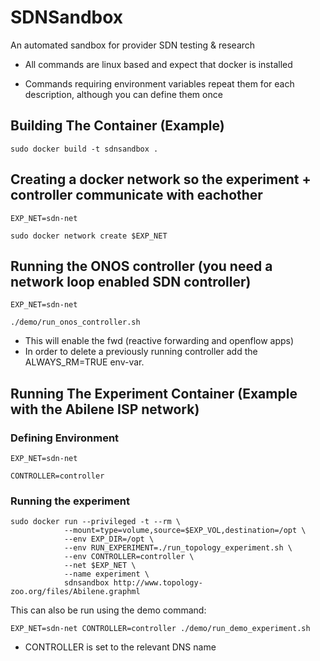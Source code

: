 # SDNSandbox
An automated sandbox for provider SDN testing &amp; research

* All commands are linux based and expect that docker is installed

* Commands requiring environment variables repeat them for each description, although you can define them once

## Building The Container (Example)
`sudo docker build -t sdnsandbox .`

## Creating a docker network so the experiment + controller communicate with eachother
`EXP_NET=sdn-net`

`sudo docker network create $EXP_NET`

## Running the ONOS controller (you need a network loop enabled SDN controller)
`EXP_NET=sdn-net`

`./demo/run_onos_controller.sh`

* This will enable the fwd (reactive forwarding and openflow apps)
* In order to delete a previously running controller add the ALWAYS_RM=TRUE env-var.

## Running The Experiment Container (Example with the Abilene ISP network)

### Defining Environment
`EXP_NET=sdn-net`

`CONTROLLER=controller`

### Running the experiment

```
sudo docker run --privileged -t --rm \
            --mount=type=volume,source=$EXP_VOL,destination=/opt \
            --env EXP_DIR=/opt \
            --env RUN_EXPERIMENT=./run_topology_experiment.sh \
            --env CONTROLLER=controller \
            --net $EXP_NET \
            --name experiment \
            sdnsandbox http://www.topology-zoo.org/files/Abilene.graphml
```
This can also be run using the demo command:

`EXP_NET=sdn-net CONTROLLER=controller ./demo/run_demo_experiment.sh`
        
* CONTROLLER is set to the relevant DNS name